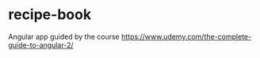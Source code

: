 # recipe-book
Angular app guided by the course https://www.udemy.com/the-complete-guide-to-angular-2/

